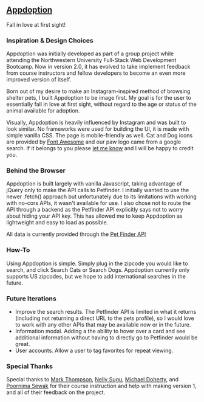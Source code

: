 ## [Appdoption](http://morettiamye.github.io/appdoptionv2/index.html)
Fall in love at first sight!


### Inspiration & Design Choices
Appdoption  was initially developed as part of a group project while attending the Northwestern University Full-Stack Web Development Bootcamp.  Now in version 2.0, it has evolved to take implement feedback from course instructors and fellow developers to become an even more improved version of itself.

Born out of my desire to make an Instagram-inspired method of browsing shelter pets, I built Appdoption to be image first.  My goal is for the user to essentially fall in love at first sight, without regard to the age or status of the animal available for adoption.  

Visually, Appdoption is heavily influenced by Instagram and was built to look similar.  No frameworks were used for building the UI, it is made with simple vanilla CSS.  The page is mobile-friendly as well.   Cat and Dog icons are provided by [Font Awesome](https://fontawesome.com/) and our paw logo came from a google search.  If it belongs to you please [let me know](mailto:amyemoretti@gmail.com) and I will be happy to credit you.

### Behind the Browser
Appdoption is built largely with vanilla Javascript, taking advantage of jQuery only to make the API calls to Petfinder.  I initially wanted to use the newer .fetch() approach but unfortunately due to its limitations with working with no-cors APIs, it wasn't available for use.  I also chose not to route the API through a backend as the Petfinder API explicitly says not to worry about hiding your API key.  This has allowed me to keep Appdoption as lightweight and easy to load as possible. 

All data is currently provided through the [Pet Finder API](https://www.petfinder.com/developers/api-key)

### How-To
Using Appdoption is simple.  Simply plug in the zipcode you would like to search, and click Search Cats or Search Dogs.  Appdoption currently only supports US zipcodes, but we hope to add international searches in the future.

### Future Iterations
* Improve the search results.  The Petfinder API is limited in what it returns (including not returning a direct URL to the pets profile), so I would love to work with any other APIs that may be available now or in the future.
* Information modal.  Adding a the ability to hover over a card and see additional information without having to directly go to Petfinder would be great.
* User accounts. Allow a user to tag favorites for repeat viewing.

### Special Thanks
Special thanks to [Mark Thompson](https://github.com/MarkTechson), [Nelly Sugu](https://github.com/jonly03), [Michael Doherty](https://github.com/mkdoh3), and [Poornima Sewak](https://github.com/poornimasewak) for their course instruction and help with making version 1, and all of their feedback on the project.

